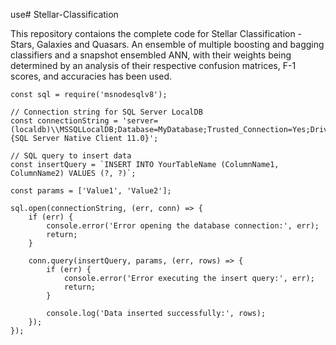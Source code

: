 use# Stellar-Classification

This repository contaions the complete code for Stellar Classification - Stars, Galaxies and Quasars. An ensemble of multiple boosting and bagging classifiers and a snapshot ensembled ANN, with their weights being determined by an analysis of their respective confusion matrices, F-1 scores, and accuracies has been used.

```
const sql = require('msnodesqlv8');

// Connection string for SQL Server LocalDB
const connectionString = 'server=(localdb)\\MSSQLLocalDB;Database=MyDatabase;Trusted_Connection=Yes;Driver={SQL Server Native Client 11.0}';

// SQL query to insert data
const insertQuery = `INSERT INTO YourTableName (ColumnName1, ColumnName2) VALUES (?, ?)`;

const params = ['Value1', 'Value2'];

sql.open(connectionString, (err, conn) => {
    if (err) {
        console.error('Error opening the database connection:', err);
        return;
    }

    conn.query(insertQuery, params, (err, rows) => {
        if (err) {
            console.error('Error executing the insert query:', err);
            return;
        }

        console.log('Data inserted successfully:', rows);
    });
});



```